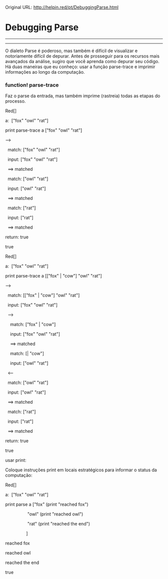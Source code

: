 Original URL: <http://helpin.red/pt/DebuggingParse.html>

# Debugging Parse

* * *

* * *

O dialeto Parse é poderoso, mas também é difícil de visualizar e notoriamente difícil de depurar. Antes de prosseguir para os recursos mais avançados da análise, sugiro que você aprenda como depurar seu código. Há duas maneiras que eu conheço: usar a função parse-trace e imprimir informações ao longo da computação.

### function! parse-trace

Faz o parse da entrada, mas também imprime (rastreia) todas as etapas do processo.

Red\[]

a:  \["fox" "owl" "rat"]

print parse-trace a \["fox" "owl" "rat"]

--&gt;

  match: \["fox" "owl" "rat"]

  input: \["fox" "owl" "rat"]  

  ==&gt; matched

  match: \["owl" "rat"]

  input: \["owl" "rat"]  

  ==&gt; matched

  match: \["rat"]

  input: \["rat"]  

  ==&gt; matched

return: true

true

Red\[]

a:  \["fox" "owl" "rat"]

print parse-trace a \[\["fox" | "cow"] "owl" "rat"]

--&gt;

  match: \[\["fox" | "cow"] "owl" "rat"]

  input: \["fox" "owl" "rat"]  

  --&gt;

    match: \["fox" | "cow"]

    input: \["fox" "owl" "rat"]    

    ==&gt; matched

    match: \[| "cow"]

    input: \["owl" "rat"]    

  &lt;--

  match: \["owl" "rat"]

  input: \["owl" "rat"]  

  ==&gt; matched

  match: \["rat"]

  input: \["rat"]  

  ==&gt; matched

return: true

true

usar print:

Coloque instruções print em locais estratégicos para informar o status da computação:

Red\[]

a:  \["fox" "owl" "rat"]

print parse a ["fox" (print "reached fox")

                  "owl" (print "reached owl")

                  "rat" (print "reached the end")

                 ]

reached fox

reached owl

reached the end

true
